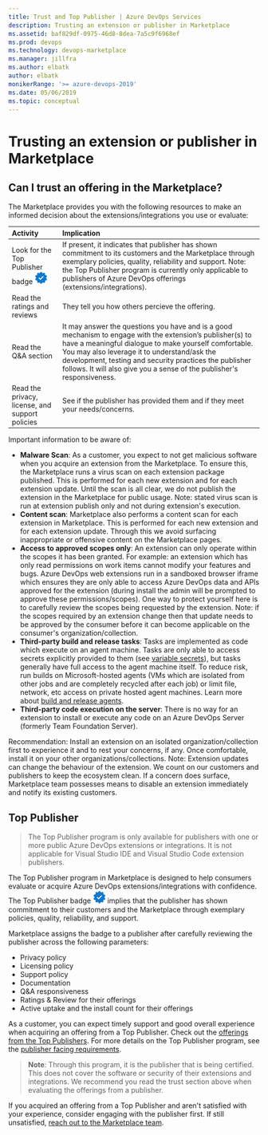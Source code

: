 ```yaml
---
title: Trust and Top Publisher | Azure DevOps Services
description: Trusting an extension or publisher in Marketplace
ms.assetid: baf829df-0975-46d8-8dea-7a5c9f6968ef
ms.prod: devops
ms.technology: devops-marketplace
ms.manager: jillfra
ms.author: elbatk
author: elbatk
monikerRange: '>= azure-devops-2019'
ms.date: 05/06/2019
ms.topic: conceptual
---
```


# Trusting an extension or publisher in Marketplace 

## Can I trust an offering in the Marketplace?
The Marketplace provides you with the following resources to make an informed decision about the extensions/integrations you use or evaluate:

| Activity | Implication |
|:---------|:------------|
| Look for the Top Publisher badge <img src="../extend/publish/_img/top-publisher.png" alt="Top Publisher badge" width="25"/> | If present, it indicates that publisher has shown commitment to its customers and the Marketplace through exemplary policies, quality, reliability and support. Note: the Top Publisher program is currently only applicable to publishers of Azure DevOps offerings (extensions/integrations).|
| Read the ratings and reviews | They tell you how others percieve the offering. |
| Read the Q&A section | It may answer the questions you have and is a good mechanism to engage with the extension’s publisher(s) to have a meaningful dialogue to make yourself comfortable. You may also leverage it to understand/ask the development, testing and security practices the publisher follows. It will also give you a sense of the publisher's responsiveness. |
| Read the privacy, license, and support policies | See if the publisher has provided them and if they meet your needs/concerns. |


Important information to be aware of:
* **Malware Scan**: As a customer, you expect to not get malicious software when you acquire an extension from the Marketplace. To ensure this, the Marketplace runs a virus scan on each extension package published. This is performed for each new extension and for each extension update. Until the scan is all clear, we do not publish the extension in the Marketplace for public usage. Note: stated virus scan is run at extension publish only and not during extension's execution.
* **Content scan**: Marketplace also performs a content scan for each extension in Marketplace. This is performed for each new extension and for each extension update. Through this we avoid surfacing inappropriate or offensive content on the Marketplace pages.
* **Access to approved scopes only**: An extension can only operate within the scopes it has been granted. For example: an extension which has only read permissions on work items cannot modify your features and bugs. Azure DevOps web extensions run in a sandboxed browser iframe which ensures they are only able to access Azure DevOps data and APIs approved for the extension (during install the admin will be prompted to approve these permissions/scopes). One way to protect yourself here is to carefully review the scopes being requested by the extension. Note: if the scopes required by an extension change then that update needs to be approved by the consumer before it can become applicable on the consumer's organization/collection. 
* **Third-party build and release tasks**: Tasks are implemented as code which execute on an agent machine. Tasks are only able to access secrets explicitly provided to them (see [variable secrets](https://docs.microsoft.com/azure/devops/pipelines/process/variables?tabs=yaml%2Cbatch#secret-variables)), but tasks generally have full access to the agent machine itself. To reduce risk, run builds on Microsoft-hosted agents (VMs which are isolated from other jobs and are completely recycled after each job) or limit file, network, etc access on private hosted agent machines. Learn more about [build and release agents](https://docs.microsoft.com/en-us/azure/devops/pipelines/agents/agents?view=azure-devops#microsoft-hosted-agents).
* **Third-party code execution on the server**: There is no way for an extension to install or execute any code on an Azure DevOps Server (formerly Team Foundation Server).

Recommendation: Install an extension on an isolated organization/collection first to experience it and to rest your concerns, if any. Once comfortable, install it on your other organizations/collections. Note: Extension updates can change the behaviour of the extension. We count on our customers and publishers to keep the ecosystem clean. If a concern does surface, Marketplace team possesses means to disable an extension immediately and notify its existing customers.

## Top Publisher
>The Top Publisher program is only available for publishers with one or more public Azure DevOps extensions or integrations. It is not applicable for Visual Studio IDE and Visual Studio Code extension publishers.

The Top Publisher program in Marketplace is designed to help consumers evaluate or acquire Azure DevOps extensions/integrations with confidence. The Top Publisher badge <img src="../extend/publish/_img/top-publisher.png" alt="Top Publisher badge" width="25"/> implies that the publisher has shown commitment to their customers and the Marketplace through exemplary policies, quality, reliability, and support.

Marketplace assigns the badge to a publisher after carefully reviewing the publisher across the following parameters:
* Privacy policy
* Licensing policy
* Support policy
* Documentation
* Q&A responsiveness
* Ratings & Review for their offerings
* Active uptake and the install count for their offerings

As a customer, you can expect timely support and good overall experience when acquiring an offering from a Top Publisher. Check out the [offerings from the Top Publishers](https://marketplace.visualstudio.com/search?target=AzureDevOps&certified=certifiedpublishers).
For more details on the Top Publisher program, see the [publisher facing requirements](https://aka.ms/vsmarketplace-certification-publisher-faq).

>**Note**: Through this program, it is the publisher that is being certified. This does not cover the software or security of their extensions and integrations. We recommend you read the trust section above when evaluating the offerings from a publisher.

If you acquired an offering from a Top Publisher and aren't satisfied with your experience, consider engaging with the publisher first. If still unsatisfied, [reach out to the Marketplace team](https://docs.microsoft.com/en-us/vsts/marketplace/marketplace-billing-qa).